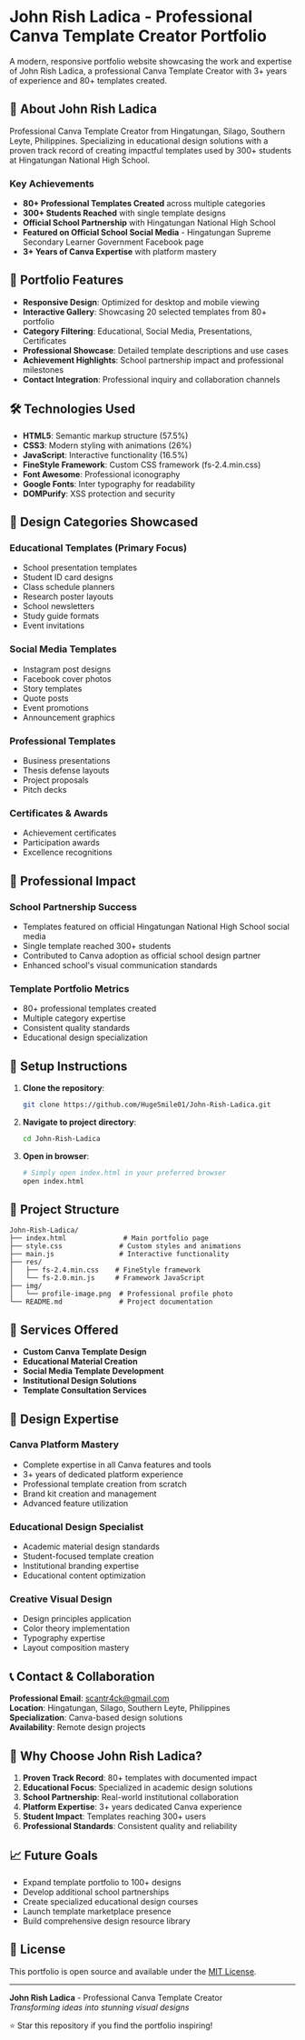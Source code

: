 # John Rish Ladica - Professional Canva Template Creator Portfolio

A modern, responsive portfolio website showcasing the work and expertise of John Rish Ladica, a professional Canva Template Creator with 3+ years of experience and 80+ templates created.

## 🎨 About John Rish Ladica

Professional Canva Template Creator from Hingatungan, Silago, Southern Leyte, Philippines. Specializing in educational design solutions with a proven track record of creating impactful templates used by 300+ students at Hingatungan National High School.

### Key Achievements
- **80+ Professional Templates Created** across multiple categories
- **300+ Students Reached** with single template designs
- **Official School Partnership** with Hingatungan National High School
- **Featured on Official School Social Media** - Hingatungan Supreme Secondary Learner Government Facebook page
- **3+ Years of Canva Expertise** with platform mastery

## 🚀 Portfolio Features

- **Responsive Design**: Optimized for desktop and mobile viewing
- **Interactive Gallery**: Showcasing 20 selected templates from 80+ portfolio
- **Category Filtering**: Educational, Social Media, Presentations, Certificates
- **Professional Showcase**: Detailed template descriptions and use cases
- **Achievement Highlights**: School partnership impact and professional milestones
- **Contact Integration**: Professional inquiry and collaboration channels

## 🛠️ Technologies Used

- **HTML5**: Semantic markup structure (57.5%)
- **CSS3**: Modern styling with animations (26%)
- **JavaScript**: Interactive functionality (16.5%)
- **FineStyle Framework**: Custom CSS framework (fs-2.4.min.css)
- **Font Awesome**: Professional iconography
- **Google Fonts**: Inter typography for readability
- **DOMPurify**: XSS protection and security

## 📱 Design Categories Showcased

### Educational Templates (Primary Focus)
- School presentation templates
- Student ID card designs
- Class schedule planners
- Research poster layouts
- School newsletters
- Study guide formats
- Event invitations

### Social Media Templates
- Instagram post designs
- Facebook cover photos
- Story templates
- Quote posts
- Event promotions
- Announcement graphics

### Professional Templates
- Business presentations
- Thesis defense layouts
- Project proposals
- Pitch decks

### Certificates & Awards
- Achievement certificates
- Participation awards
- Excellence recognitions

## 🎯 Professional Impact

### School Partnership Success
- Templates featured on official Hingatungan National High School social media
- Single template reached 300+ students
- Contributed to Canva adoption as official school design partner
- Enhanced school's visual communication standards

### Template Portfolio Metrics
- 80+ professional templates created
- Multiple category expertise
- Consistent quality standards
- Educational design specialization

## 🔧 Setup Instructions

1. **Clone the repository**:
   ```bash
   git clone https://github.com/HugeSmile01/John-Rish-Ladica.git
   ```

2. **Navigate to project directory**:
   ```bash
   cd John-Rish-Ladica
   ```

3. **Open in browser**:
   ```bash
   # Simply open index.html in your preferred browser
   open index.html
   ```

## 📁 Project Structure

```
John-Rish-Ladica/
├── index.html              # Main portfolio page
├── style.css              # Custom styles and animations
├── main.js                # Interactive functionality
├── res/
│   ├── fs-2.4.min.css    # FineStyle framework
│   └── fs-2.0.min.js     # Framework JavaScript
├── img/
│   └── profile-image.png  # Professional profile photo
└── README.md              # Project documentation
```

## 💼 Services Offered

- **Custom Canva Template Design**
- **Educational Material Creation**
- **Social Media Template Development**
- **Institutional Design Solutions**
- **Template Consultation Services**

## 🎨 Design Expertise

### Canva Platform Mastery
- Complete expertise in all Canva features and tools
- 3+ years of dedicated platform experience
- Professional template creation from scratch
- Brand kit creation and management
- Advanced feature utilization

### Educational Design Specialist
- Academic material design standards
- Student-focused template creation
- Institutional branding expertise
- Educational content optimization

### Creative Visual Design
- Design principles application
- Color theory implementation
- Typography expertise
- Layout composition mastery

## 📞 Contact & Collaboration

**Professional Email**: scantr4ck@gmail.com  
**Location**: Hingatungan, Silago, Southern Leyte, Philippines  
**Specialization**: Canva-based design solutions  
**Availability**: Remote design projects

## 🌟 Why Choose John Rish Ladica?

1. **Proven Track Record**: 80+ templates with documented impact
2. **Educational Focus**: Specialized in academic design solutions
3. **School Partnership**: Real-world institutional collaboration
4. **Platform Expertise**: 3+ years dedicated Canva experience
5. **Student Impact**: Templates reaching 300+ users
6. **Professional Standards**: Consistent quality and reliability

## 📈 Future Goals

- Expand template portfolio to 100+ designs
- Develop additional school partnerships
- Create specialized educational design courses
- Launch template marketplace presence
- Build comprehensive design resource library

## 📄 License

This portfolio is open source and available under the [MIT License](LICENSE).

---

**John Rish Ladica** - Professional Canva Template Creator  
*Transforming ideas into stunning visual designs*

⭐ Star this repository if you find the portfolio inspiring!